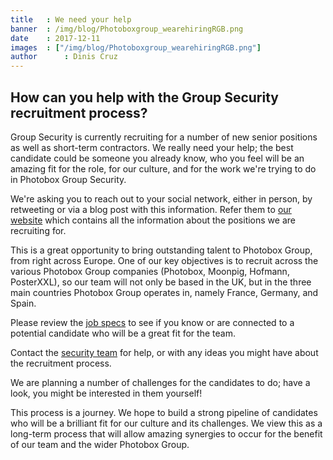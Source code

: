 ```yaml
---
title   : We need your help
banner  : /img/blog/Photoboxgroup_wearehiringRGB.png
date    : 2017-12-11
images  : ["/img/blog/Photoboxgroup_wearehiringRGB.png"]
author      : Dinis Cruz
---
```


## How can you help with the Group Security recruitment process?

Group Security is currently recruiting for a number of new senior positions as well as short-term contractors.
We really need your help; the best candidate could be someone you already know, who you feel will be an amazing fit for the role, for our culture, and for the work we're trying to do in Photobox Group Security.

We're asking you to reach out to your social network, either in person, by retweeting or via a blog post with this information. Refer them to [our website](https://pbx-group-security.com) which contains all the information about the positions we are recruiting for. 

This is a great opportunity to bring outstanding talent to Photobox Group, from right across Europe. One of our key objectives is to recruit across the various Photobox Group companies (Photobox, Moonpig, Hofmann, PosterXXL), so our team will not only be based in the UK, but in the three main countries Photobox Group operates in, namely France, Germany, and Spain. 

Please review the [job specs](https://pbx-group-security.com/roles) to see if you know or are connected to a potential candidate who will be a great fit for the team. 

Contact the [security team](mailto:groupsecurity@photobox.com) for help, or with any ideas you might have about the recruitment process. 

We are planning a number of challenges for the candidates to do; have a look, you might be interested in them yourself!

This process is a journey. We hope to build a strong pipeline of candidates who will be a brilliant fit for our culture and its challenges. We view this as a long-term process that will allow amazing synergies to occur for the benefit of our team and the wider Photobox Group. 
